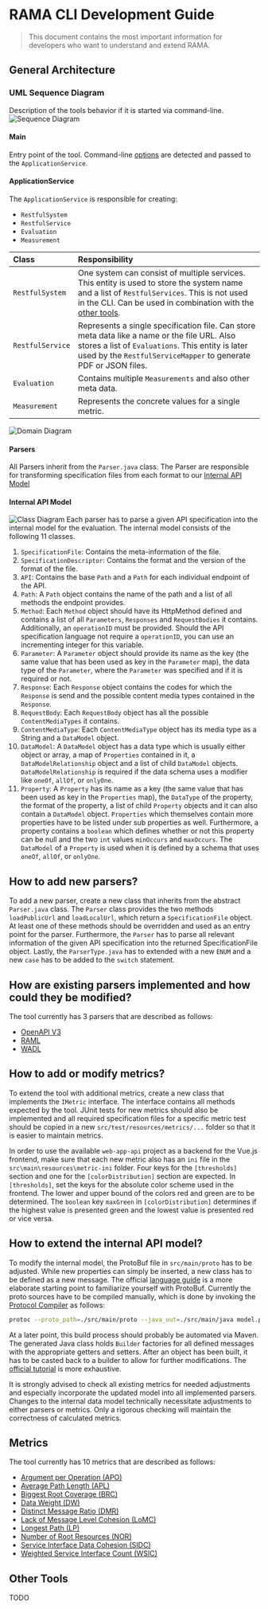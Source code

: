 # RAMA CLI Development Guide
> This document contains the most important information for developers who want to understand and extend RAMA.

## General Architecture

### UML Sequence Diagram
Description of the tools behavior if it is started via command-line.
![Sequence Diagram](sequence.png)

#### Main
Entry point of the tool. Command-line [options](../README.md#Command-Line-Options) are detected and passed to the `ApplicationService`.

#### ApplicationService
The `ApplicationService` is responsible for creating:
* `RestfulSystem` 
* `RestfulService`
* `Evaluation`
* `Measurement`

| Class            | Responsibility                                                                                                                                                                                                             |
| :--------------- | :------------------------------------------------------------------------------------------------------------------------------------------------------------------------------------------------------------------------- |
| `RestfulSystem`  | One system can consist of multiple services. This entity is used to store the system name and a list of `RestfulServices`. This is not used in the CLI. Can be used in combination with the [other tools](#Other%20Tools). |
| `RestfulService` | Represents a single specification file. Can store meta data like a name or the file URL. Also stores a list of `Evaluations`. This entity is later used by the `RestfulServiceMapper` to generate PDF or JSON files.       |
| `Evaluation`     | Contains multiple `Measurements` and also other meta data.                                                                                                                                                                 |
| `Measurement`    | Represents the concrete values for a single metric.                                                                                                                                                                        |

![Domain Diagram](domain-model.png)

#### Parsers
All Parsers inherit from the `Parser.java` class.
The Parser are responsible for transforming specification files from each format to our [Internal API Model](#Internal%20API%20Model)

#### Internal API Model
![Class Diagram](class-diagram.png)
Each parser has to parse a given API specification into the internal model for the evaluation. The internal model consists of the following 11 classes.
1. `SpecificationFile`: Contains the meta-information of the file.
2. `SpecificationDescriptor`: Contains the format and the version of the format of the file.
3. `API`: Contains the base `Path` and a `Path` for each individual endpoint of the API.
4. `Path`: A `Path` object contains the name of the path and a list of all methods the endpoint provides.
5. `Method`: Each `Method` object should have its HttpMethod defined and contains a list of all `Parameters`, `Responses` and `RequestBodies` it contains. Additionally, an `operationID` must be provided. Should the API specification language not require a `operationID`, you can use an incrementing integer for this variable.
6. `Parameter`: A `Parameter` object should provide its name as the key (the same value that has been used as key in the `Parameter` map), the data type of the `Parameter`, where the `Parameter` was specified and if it is required or not.
7. `Response`: Each `Response` object contains the codes for which the `Response` is send and the possible content media types contained in the `Response`.
8. `RequestBody`: Each `RequestBody` object has all the possible `ContentMediaTypes` it contains.
9. `ContentMediaType`: Each `ContentMediaType` object has its media type as a String and a `DataModel` object.
10. `DataModel`: A `DataModel` object has a data type which is usually either object or array, a map of `Properties` contained in it, a `DataModelRelationship` object and a list of child `DataModel` objects.
`DataModelRelationship` is required if the data schema uses a modifier like `oneOf`, `allOf`, or `onlyOne`.
11. `Property`: A `Property` has its name as a key (the same value that has been used as key in the `Properties` map), the `DataType` of the property, the format of the property, a list of child `Property` objects and it can also contain a `DataModel` object. `Properties` which themselves contain more properties have to be listed under sub properties as well. Furthermore, a property contains a `boolean` which defines whether or not this property can be null and the two `int` values `minOccurs` and `maxOccurs`. The `DataModel` of a `Property` is used when it is defined by a schema that uses `oneOf`, `allOf`, or `onlyOne`.

## How to add new parsers?
To add a new parser, create a new class that inherits from the abstract `Parser.java` class. The `Parser` class provides the two methods `loadPublicUrl` and `loadLocalUrl`, which return a `SpecificationFile` object. At least one of these methods should be overridden and used as an entry point for the parser. Furthermore, the `Parser` has to parse all relevant information of the given API specification into the returned SpecificationFile object. Lastly, the `ParserType.java` has to extended with a new `ENUM` and a new `case` has to be added to the `switch` statement.

## How are existing parsers implemented and how could they be modified?

The tool currently has 3 parsers that are described as follows:
* [OpenAPI V3](parsers/oapi3.md)
* [RAML](parsers/raml.md)
* [WADL](parsers/wadl.md)

## How to add or modify metrics?
To extend the tool with additional metrics, create a new class that implements the `IMetric` interface. The interface contains all methods expected by the tool. JUnit tests for new metrics should also be implemented and all required specification files for a specific metric test should be copied in a new `src/test/resources/metrics/...` folder so that it is easier to maintain metrics.

In order to use the available `web-app-api` project as a backend for the Vue.js frontend, make sure that each new metric also has an `ini` file in the `src\main\resources\metric-ini` folder. Four keys for the `[thresholds]` section and one for the `[colorDistribution]` section are expected. In `[thresholds]`, set the keys for the absolute color scheme used in the frontend. The lower and upper bound of the colors red and green are to be determined. The `boolean` key `maxGreen` in `[colorDistribution]` determines if the highest value is presented green and the lowest value is presented red or vice versa.

## How to extend the internal API model?
To modify the internal model, the ProtoBuf file in `src/main/proto` has to be adjusted. While new properties can simply be inserted, a new class has to be defined as a new message. The official [language guide](https://developers.google.com/protocol-buffers/docs/proto3) is a more elaborate starting point to familiarize yourself with ProtoBuf. Currently the proto sources have to be compiled manually, which is done by invoking the [Protocol Compiler](https://developers.google.com/protocol-buffers/docs/downloads.html) as follows:

```bash
protoc --proto_path=./src/main/proto --java_out=./src/main/java model.proto
```

At a later point, this build process should probably be automated via Maven.
The generated Java class holds `Builder` factories for all defined messages with the appropriate getters and setters. After an object has been built, it has to be casted back to a builder to allow for further modifications. The [official tutorial](https://developers.google.com/protocol-buffers/docs/javatutorial) is more exhaustive.

It is strongly advised to check all existing metrics for needed adjustments and especially incorporate the updated model into all implemented parsers. Changes to the internal data model technically necessitate adjustments to either parsers or metrics. Only a rigorous checking will maintain the correctness of calculated metrics.

## Metrics
The tool currently has 10 metrics that are described as follows:
* [Argument per Operation (APO)](metrics/ArgumentsPerOperation.md)
* [Average Path Length (APL)](metrics/AveragePathLength.md)
* [Biggest Root Coverage (BRC)](metrics/BiggestrootCoverage.md)
* [Data Weight (DW)](metrics/DataWeight.md)
* [Distinct Message Ratio (DMR)](metrics/DistinctMessageRatio.md)
* [Lack of Message Level Cohesion (LoMC)](metrics/LackOfMessageLevelCohesion.md)
* [Longest Path (LP)](metrics/LongestPath.md)
* [Number of Root Resources (NOR)](metrics/NumberOfRoots)
* [Service Interface Data Cohesion (SIDC)](metrics/ServiceInterfaceDataCohesion.md)
* [Weighted Service Interface Count (WSIC)](metrics/WeightedServiceInterfaceCount.md)

## Other Tools
TODO